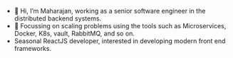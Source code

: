 - 👋 Hi, I’m Maharajan, working as a senior software engineer in the distributed backend systems.
- 🌱 Focussing on scaling problems using the tools such as Microservices, Docker, K8s, vault, RabbitMQ, and so on.
- Seasonal ReactJS developer, interested in developing modern front end frameworks. 


<!---
mahadreamz/mahadreamz is a ✨ special ✨ repository because its `README.md` (this file) appears on your GitHub profile.
You can click the Preview link to take a look at your changes.
--->

